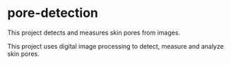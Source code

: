 # pore-detection
This project detects and measures skin pores from images.

This project uses digital image processing to detect, measure and analyze skin pores.